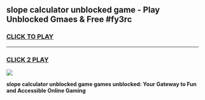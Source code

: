 
## slope calculator unblocked game - Play Unblocked Gmaes & Free #fy3rc
<h3>
<a href="https://news.freeplayer.one?title=slope_calculator_unblocked_game&ref=03M">CLICK TO PLAY</a></h3>
<hr>

<h3>
<a href="https://news.freeplayer.one?title=slope_calculator_unblocked_game&ref=03M">CLICK 2 PLAY</a>
  
</h3>

<a href="https://news.freeplayer.one?title=slope_calculator_unblocked_game&ref=03M"><img src="https://clearcache.store/games.png"></a>


**slope calculator unblocked game games unblocked: Your Gateway to Fun and Accessible Online Gaming**
